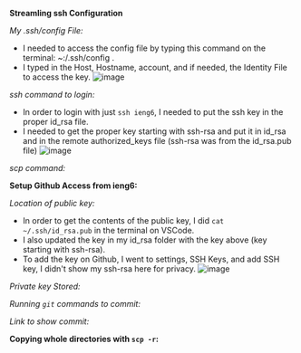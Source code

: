 **Streamling ssh Configuration**

_My .ssh/config File:_
* I needed to access the config file by typing this command on the terminal: ~:/.ssh/config .
* I typed in the Host, Hostname, account, and if needed, the Identity File to access the key.
![image](https://user-images.githubusercontent.com/103149284/167310603-dc075ffb-16d3-4f9e-b645-0d4a037d402b.png)

_ssh command to login:_
* In order to login with just `ssh ieng6`, I needed to put the ssh key in the proper id_rsa file.
* I needed to get the proper key starting with ssh-rsa and put it in id_rsa and in the remote authorized_keys file (ssh-rsa was from the id_rsa.pub file)
![image](https://user-images.githubusercontent.com/103149284/167344927-6a09fc21-a731-4a82-b7ed-de9452cb7245.png)

_scp command:_



**Setup Github Access from ieng6:**

_Location of public key:_
* In order to get the contents of the public key, I did `cat ~/.ssh/id_rsa.pub` in the terminal on VSCode.
* I also updated the key in my id_rsa folder with the key above (key starting with ssh-rsa).
* To add the key on Github, I went to settings, SSH Keys, and add SSH key, I didn't show my ssh-rsa here for privacy.
![image](https://user-images.githubusercontent.com/103149284/167338503-a1434304-2ede-42bb-b584-c64d783bf9ed.png)

_Private key Stored:_

_Running `git` commands to commit:_

_Link to show commit:_


**Copying whole directories with `scp -r`:**
